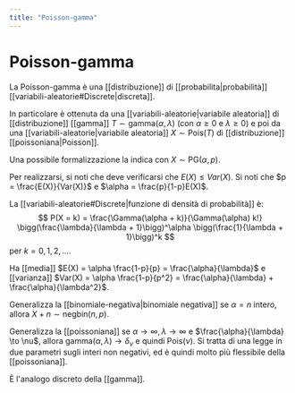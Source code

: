 ```yaml
---
title: "Poisson-gamma"
---
```

# Poisson-gamma
La Poisson-gamma è una [[distribuzione]] di [[probabilita|probabilità]] [[variabili-aleatorie#Discrete|discreta]].

In particolare è ottenuta da una [[variabili-aleatorie|variabile aleatoria]] di [[distribuzione]] [[gamma]] $T \sim \mathrm{gamma}(\alpha, \lambda)$ (con $\alpha \ge 0$ e $\lambda \ge 0$) e poi da una [[variabili-aleatorie|variabile aleatoria]] $X \sim \mathrm{Pois}(T)$ di [[distribuzione]] [[poissoniana|Poisson]].

Una possibile formalizzazione la indica con $X \sim \mathrm{PG}(\alpha, p)$.

Per realizzarsi, si noti che deve verificarsi che $E(X) \le Var(X)$. Si noti che $p = \frac{E(X)}{Var(X)}$ e $\alpha = \frac{p}{1-p}E(X)$.

La [[variabili-aleatorie#Discrete|funzione di densità di probabilità]] è:
$$
P(X = k) = \frac{\Gamma(\alpha + k)}{\Gamma(\alpha) k!} \bigg(\frac{\lambda}{\lambda + 1}\bigg)^\alpha \bigg(\frac{1}{\lambda + 1}\bigg)^k
$$
per $k = 0, 1, 2, \ldots$.

Ha [[media]] $E(X) = \alpha \frac{1-p}{p} = \frac{\alpha}{\lambda}$ e [[varianza]] $Var(X) = \alpha \frac{1-p}{p^2} = \frac{\alpha}{\lambda} + \frac{\alpha}{\lambda^2}$.

Generalizza la [[binomiale-negativa|binomiale negativa]] se $\alpha = n$ intero, allora $X + n \sim \mathrm{negbin}(n, p)$.

Generalizza la [[poissoniana]] se $\alpha \to \infty, \lambda \to \infty$ e $\frac{\alpha}{\lambda} \to \nu$, allora $\mathrm{gamma}(\alpha, \lambda) \to \delta_\nu$ e quindi $\mathrm{Pois}(\nu)$. Si tratta di una legge in due parametri sugli interi non negativi, ed è quindi molto più flessibile della [[poissoniana]].

È l'analogo discreto della [[gamma]].
